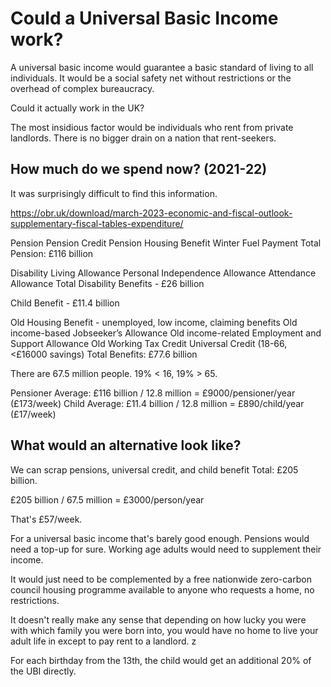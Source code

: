 # Could a Universal Basic Income work?

A universal basic income would guarantee a basic standard of living to all individuals. It would be a social safety net without restrictions or the overhead of complex bureaucracy.

Could it actually work in the UK?

The most insidious factor would be individuals who rent from private landlords. There is no bigger drain on a nation that rent-seekers.

## How much do we spend now? (2021-22)

It was surprisingly difficult to find this information.

<https://obr.uk/download/march-2023-economic-and-fiscal-outlook-supplementary-fiscal-tables-expenditure/>

Pension
Pension Credit
Pension Housing Benefit
Winter Fuel Payment
Total Pension: £116 billion

Disability Living Allowance
Personal Independence Allowance
Attendance Allowance
Total Disability Benefits - £26 billion

Child Benefit - £11.4 billion

Old Housing Benefit - unemployed, low income, claiming benefits
Old income-based Jobseeker’s Allowance
Old income-related Employment and Support Allowance
Old Working Tax Credit
Universal Credit (18-66, <£16000 savings)
Total Benefits: £77.6 billion

There are 67.5 million people. 19% < 16, 19% > 65.

Pensioner Average: £116 billion / 12.8 million = £9000/pensioner/year (£173/week)
Child Average: £11.4 billion / 12.8 million = £890/child/year (£17/week)

## What would an alternative look like?

We can scrap pensions, universal credit, and child benefit
Total: £205 billion.

£205 billion / 67.5 million = £3000/person/year

That's £57/week.

For a universal basic income that's barely good enough. Pensions would need a top-up for sure. Working age adults would need to supplement their income.

It would just need to be complemented by a free nationwide zero-carbon council housing programme available to anyone who requests a home, no restrictions.

It doesn't really make any sense that depending on how lucky you were with which family you were born into, you would have no home to live your adult life in except to pay rent to a landlord. z

For each birthday from the 13th, the child would get an additional 20% of the UBI directly.
